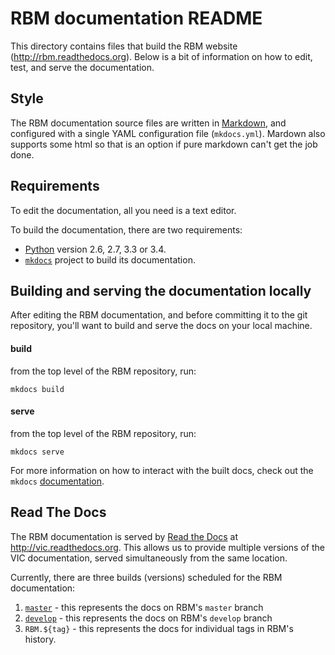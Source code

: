 # RBM documentation README

This directory contains files that build the RBM website (http://rbm.readthedocs.org). Below is a bit of information on how to edit, test, and serve the documentation.

## Style
The RBM documentation source files are written in [Markdown](https://help.github.com/articles/markdown-basics/), and configured with a single YAML configuration file (`mkdocs.yml`). Mardown also supports some html so that is an option if pure markdown can't get the job done.

## Requirements

To edit the documentation, all you need is a text editor.

To build the documentation, there are two requirements:
- [Python](https://www.python.org/) version 2.6, 2.7, 3.3 or 3.4.
- [`mkdocs`](http://www.mkdocs.org/) project to build its documentation.

## Building and serving the documentation locally

After editing the RBM documentation, and before committing it to the git repository, you'll want to build and serve the docs on your local machine.

#### build
from the top level of the RBM repository, run:

`mkdocs build`

#### serve
from the top level of the RBM repository, run:

`mkdocs serve`

For more information on how to interact with the built docs, check out the `mkdocs` [documentation](http://www.mkdocs.org/#getting-started).

## Read The Docs

The RBM documentation is served by [Read the Docs](https://readthedocs.org/) at http://vic.readthedocs.org. This allows us to provide multiple versions of the VIC documentation, served simultaneously from the same location.  

Currently, there are three builds (versions) scheduled for the RBM documentation:

1.  [`master`](http://rbm.readthedocs.org/en/master/) - this represents the docs on RBM's `master` branch
1.  [`develop`](http://rbm.readthedocs.org/en/develop/) - this represents the docs on RBM's `develop` branch
1.  `RBM.${tag}` - this represents the docs for individual tags in RBM's history.
